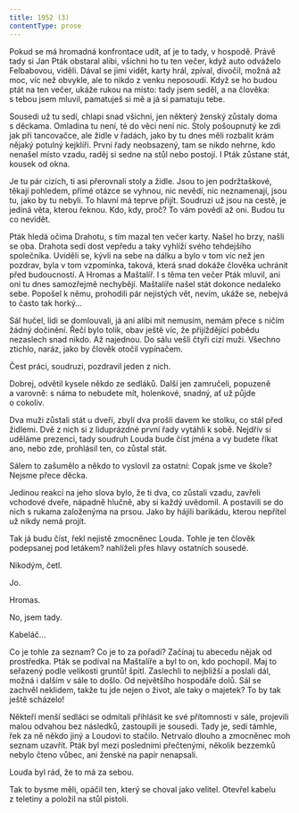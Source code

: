 ```yaml
---
title: 1952 (3)
contentType: prose
---
```


<section>

Pokud se má hromadná konfrontace udít, ať je to tady, v hospodě. Právě tady si Jan Pták obstaral alibi, všichni ho tu ten večer, když auto odváželo Felbabovou, viděli. Dával se jimi vidět, karty hrál, zpíval, divočil, možná až moc, víc než obvykle, ale to nikdo z venku neposoudí. Když se ho budou ptát na ten večer, ukáže rukou na místo: tady jsem seděl, a na člověka: s tebou jsem mluvil, pamatuješ si mě a já si pamatuju tebe.

Sousedi už tu sedí, chlapi snad všichni, jen některý ženský zůstaly doma s děckama. Omladina tu není, té do věci není nic. Stoly pošoupnutý ke zdi jak při tancovačce, ale židle v řadách, jako by tu dnes měli rozbalit krám nějaký potulný kejklíři. První řady neobsazený, tam se nikdo nehrne, kdo nenašel místo vzadu, raděj si sedne na stůl nebo postojí. I Pták zůstane stát, kousek od okna.

Je tu pár cizích, ti asi přerovnali stoly a židle. Jsou to jen podržtaškové, těkají pohledem, přímé otázce se vyhnou, nic nevědí, nic neznamenají, jsou tu, jako by tu nebyli. To hlavní má teprve přijít. Soudruzi už jsou na cestě, je jediná věta, kterou řeknou. Kdo, kdy, proč? To vám povědí až oni. Budou tu co nevidět.

Pták hledá očima Drahotu, s tím mazal ten večer karty. Našel ho brzy, našli se oba. Drahota sedí dost vepředu a taky vyhlíží svého tehdejšího společníka. Uviděli se, kývli na sebe na dálku a bylo v tom víc než jen pozdrav, byla v tom vzpomínka, taková, která snad dokáže člověka uchránit před budoucností. A Hromas a Maštalíř. I s těma ten večer Pták mluvil, ani oni tu dnes samozřejmě nechybějí. Maštalíře našel stát dokonce nedaleko sebe. Popošel k němu, prohodili pár nejistých vět, nevím, ukáže se, nebejvá to často tak horký…

Sál hučel, lidi se domlouvali, já ani alibi mít nemusím, nemám přece s ničím žádný dočinění. Řečí bylo tolik, obav ještě víc, že přijíždějící pobědu nezaslech snad nikdo. Až najednou. Do sálu vešli čtyři cizí muži. Všechno ztichlo, naráz, jako by člověk otočil vypínačem.

Čest práci, soudruzi, pozdravil jeden z nich.

Dobrej, odvětil kysele někdo ze sedláků. Další jen zamručeli, popuzeně a varovně: s náma to nebudete mít, holenkové, snadný, ať už půjde o cokoliv.

Dva muži zůstali stát u dveří, zbylí dva prošli davem ke stolku, co stál před židlemi. Dvě z nich si z liduprázdné první řady vytáhli k sobě. Nejdřív si uděláme prezenci, tady soudruh Louda bude číst jména a vy budete říkat ano, nebo zde, prohlásil ten, co zůstal stát.

Sálem to zašumělo a někdo to vyslovil za ostatní: Copak jsme ve škole? Nejsme přece děcka.

Jedinou reakcí na jeho slova bylo, že ti dva, co zůstali vzadu, zavřeli vchodové dveře, nápadně hlučně, aby si každý uvědomil. A postavili se do nich s rukama založenýma na prsou. Jako by hájili barikádu, kterou nepřítel už nikdy nemá projít.

Tak já budu číst, řekl nejistě zmocněnec Louda. Tohle je ten člověk podepsanej pod letákem? nahlíželi přes hlavy ostatních sousedé.

Nikodým, četl.

Jo.

Hromas.

No, jsem tady.

Kabeláč…

Co je tohle za seznam? Co je to za pořadí? Začínaj tu abecedu nějak od prostředka. Pták se podíval na Maštalíře a byl to on, kdo pochopil. Maj to seřazený podle velikosti gruntů! špitl. Zaslechli to nejbližší a poslali dál, možná i dalším v sále to došlo. Od největšího hospodáře dolů. Sál se zachvěl neklidem, takže tu jde nejen o život, ale taky o majetek? To by tak ještě scházelo!

Někteří menší sedláci se odmítali přihlásit ke své přítomnosti v sále, projevili malou odvahou bez následků, zastoupili je sousedi. Tady je, sedí támhle, řek za ně někdo jiný a Loudovi to stačilo. Netrvalo dlouho a zmocněnec moh seznam uzavřít. Pták byl mezi posledními přečtenými, několik bezzemků nebylo čteno vůbec, ani ženské na papír nenapsali.

Louda byl rád, že to má za sebou.

Tak to bysme měli, opáčil ten, který se choval jako velitel. Otevřel kabelu z teletiny a položil na stůl pistoli.

</section>
